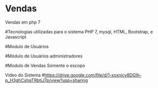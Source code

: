 # Vendas
 Vendas em php 7 


#Tecnologias utilizadas para o sistema PHP 7, mysql, HTML, Bootstrap, e Javascript

#Modulo de Usuários

#Módulo de Usuários administradores

#Modulo de Vendas Somente o escopo

Video do Sistema 
#https://drive.google.com/file/d/1-xsxnicy8DGIh-p_H3ghCxhqTRbtiJ7p/view?usp=sharing
